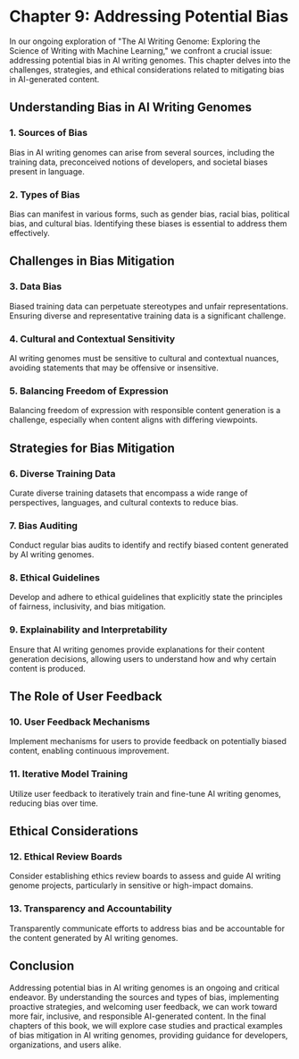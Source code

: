 Chapter 9: Addressing Potential Bias
====================================

In our ongoing exploration of "The AI Writing Genome: Exploring the Science of Writing with Machine Learning," we confront a crucial issue: addressing potential bias in AI writing genomes. This chapter delves into the challenges, strategies, and ethical considerations related to mitigating bias in AI-generated content.

Understanding Bias in AI Writing Genomes
----------------------------------------

### **1. Sources of Bias**

Bias in AI writing genomes can arise from several sources, including the training data, preconceived notions of developers, and societal biases present in language.

### **2. Types of Bias**

Bias can manifest in various forms, such as gender bias, racial bias, political bias, and cultural bias. Identifying these biases is essential to address them effectively.

Challenges in Bias Mitigation
-----------------------------

### **3. Data Bias**

Biased training data can perpetuate stereotypes and unfair representations. Ensuring diverse and representative training data is a significant challenge.

### **4. Cultural and Contextual Sensitivity**

AI writing genomes must be sensitive to cultural and contextual nuances, avoiding statements that may be offensive or insensitive.

### **5. Balancing Freedom of Expression**

Balancing freedom of expression with responsible content generation is a challenge, especially when content aligns with differing viewpoints.

Strategies for Bias Mitigation
------------------------------

### **6. Diverse Training Data**

Curate diverse training datasets that encompass a wide range of perspectives, languages, and cultural contexts to reduce bias.

### **7. Bias Auditing**

Conduct regular bias audits to identify and rectify biased content generated by AI writing genomes.

### **8. Ethical Guidelines**

Develop and adhere to ethical guidelines that explicitly state the principles of fairness, inclusivity, and bias mitigation.

### **9. Explainability and Interpretability**

Ensure that AI writing genomes provide explanations for their content generation decisions, allowing users to understand how and why certain content is produced.

The Role of User Feedback
-------------------------

### **10. User Feedback Mechanisms**

Implement mechanisms for users to provide feedback on potentially biased content, enabling continuous improvement.

### **11. Iterative Model Training**

Utilize user feedback to iteratively train and fine-tune AI writing genomes, reducing bias over time.

Ethical Considerations
----------------------

### **12. Ethical Review Boards**

Consider establishing ethics review boards to assess and guide AI writing genome projects, particularly in sensitive or high-impact domains.

### **13. Transparency and Accountability**

Transparently communicate efforts to address bias and be accountable for the content generated by AI writing genomes.

Conclusion
----------

Addressing potential bias in AI writing genomes is an ongoing and critical endeavor. By understanding the sources and types of bias, implementing proactive strategies, and welcoming user feedback, we can work toward more fair, inclusive, and responsible AI-generated content. In the final chapters of this book, we will explore case studies and practical examples of bias mitigation in AI writing genomes, providing guidance for developers, organizations, and users alike.
